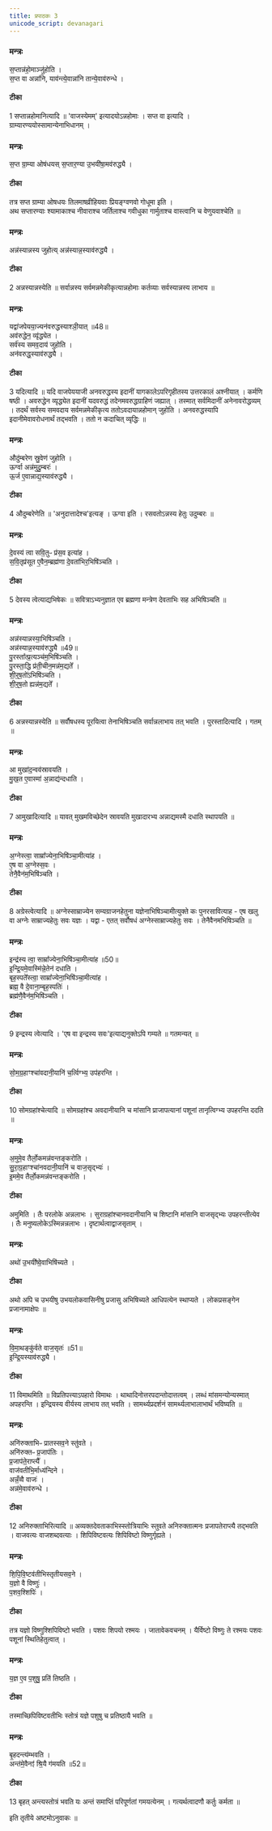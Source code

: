 ```yaml
---
title: प्रपाठकः 3
unicode_script: devanagari
---
```


### मन्त्रः


स॒प्तान्न॑हो॒माञ्जु॑होति ।  
स॒प्त वा अन्ना॑नि, याव॑न्त्ये॒वान्ना॑नि तान्ये॒वाव॑रुन्धे ।  
####  टीका

1 सप्तान्नहोमानित्यादि ॥ 'वाजस्येमम्' इत्यादयोऽन्नहोमाः । सप्त वा इत्यादि । ग्राम्यारण्ययोस्सामान्येनाभिधानम् ।
### मन्त्रः
स॒प्त ग्रा॒म्या ओष॑धयस् स॒प्तार॒ण्या उ॒भयी॑षा॒मव॑रुद्ध्यै ।  
####  टीका
तत्र सप्त ग्राम्या ओषधयः तिलमाषव्रीहियवाः प्रियङ्ग्वणवो गोधूमा इति ।   
अथ सप्तारण्याः श्यामाकाश्च नीवाराश्च जर्तिलाश्च गवीधुका गार्मुताश्च वास्त्वानि च वेणुयवाश्चेति ॥
### मन्त्रः

अन्न॑स्यान्नस्य जुहोत्य् अन्न॑स्यान्न॒स्याव॑रुद्ध्यै ।  
####  टीका

2 अन्नस्यान्नस्येति ॥ सर्वान्नस्य सर्वमन्नमेकीकृत्यान्नहोमाः कर्तव्याः सर्वस्यान्नस्य लाभाय ॥
### मन्त्रः
यद्वा॑जपेयया॒ज्यन॑वरुद्धस्याश्ञी॒यात् ॥48॥  
अव॑रुद्धेन॒ व्यृ॑द्ध्येत ।  
सर्व॑स्य समव॒दाय॑ जुहोति ।  
अन॑वरुद्ध॒स्याव॑रुद्ध्यै ।  
####  टीका

3 यदित्यादि ॥ यदि वाजपेययाजी अनवरुद्धस्य इदानीं यागकालेऽपरिगृहीतस्य उत्तरकालं अश्नीयात् । कर्मणि षष्ठी । अवरुद्धेन व्यृद्ध्येत इदानीं यदवरुद्धं तदेनमवरुद्धग्राहिणं जह्यात् ।
तस्मात् सर्वमिदानीं अनेनावरोद्धव्यम् । तदर्थं सर्वस्य समवदाय सर्वमन्नमेकीकृत्य ततोऽवदायान्नहोमान् जुहोति । अनवरुद्धस्यापि इदानीमेवावरोधनार्थं तद्भवति । ततो न कदाचित् व्यृद्धिः ॥
### मन्त्रः
औदु॑म्बरेण स्रु॒वेण॑ जुहोति ।  
ऊर्ग्वा अन्न॑मुदु॒म्बरः॑ ।  
ऊ॒र्ज ए॒वान्नाद्य॒स्याव॑रुद्ध्यै ।  
####  टीका

4 औदुम्बरेणेति ॥ 'अनुदात्तादेश्च'इत्यङ् । ऊग्वा इति । रसवतोऽन्नस्य हेतुः उदुम्बरः ॥
### मन्त्रः
दे॒वस्य॑ त्वा सवि॒तुᳶ प्र॑स॒व इत्या॑ह ।  
स॒वि॒तृप्र॑सूत ए॒वैन॒म्ब्रह्म॑णा दे॒वता॑भिर॒भिषि॑ञ्चति ।  
####  टीका

5 देवस्य त्वेत्याद्यभिषेकः ॥ सवित्राऽभ्यनुज्ञात एव ब्रह्मणा मन्त्रेण देवताभिः सह अभिषिञ्चति ॥
### मन्त्रः
अन्न॑स्यान्नस्या॒भिषि॑ञ्चति ।  
अन्न॑स्यान्न॒स्याव॑रुद्ध्यै ॥49॥  
पु॒रस्ता᳚त्प्र॒त्यञ्च॑म॒भिषि॑ञ्चति ।  
पु॒रस्ता॒द्धि प्र॑ती॒चीन॒मन्न॑म॒द्यते᳚ ।  
शी॒र्॒ष॒तो॑ऽभिषि॑ञ्चति ।  
शी॒र्॒ष॒तो ह्यन्न॑म॒द्यते᳚ ।
####  टीका

6 अन्नस्यान्नस्येति ॥ सर्वौषधस्य पूरयित्वा तेनाभिषिञ्चति सर्वान्नलाभाय तत् भवति । पुरस्तादित्यादि । गतम् ॥
### मन्त्रः

आ मुखा॑द॒न्वव॑स्रावयति ।  
मु॒ख॒त ए॒वास्मा॑ अ॒न्नाद्य॑न्दधाति ।  
####  टीका

7 आमुखादित्यादि ॥ यावत् मुखमविच्छेदेन स्रावयति मुखादारभ्य अन्नाद्यमस्मै दधाति स्थापयति ॥
### मन्त्रः
अ॒ग्नेस्त्वा॒ साम्रा᳚ज्येना॒भिषि॑ञ्चा॒मीत्या॑ह ।  
ए॒ष वा अ॒ग्नेस्स॒वः ।  
तेनै॒वैन॑म॒भिषि॑ञ्चति ।  
####  टीका

8 अग्रेस्त्वेत्यादि ॥ अग्नेस्साम्राज्येन सम्यग्राजनहेतुना यज्ञेनाभिषिञ्चामीत्युक्ते कः पुनरसावित्याह - एष खलु वा अग्नेः साम्राज्यहेतुः सवः यज्ञः । यद्वा - एतत् सर्वौषधं अग्नेस्साम्राज्यहेतुः सवः । तेनैवैनमभिषिञ्चति ॥
### मन्त्रः
इन्द्र॑स्य त्वा॒ साम्रा᳚ज्येना॒भिषि॑ञ्चा॒मीत्या॑ह ॥50॥  
इ॒न्द्रि॒यमे॒वास्मि॑न्ने॒तेन॑ दधाति ।  
बृह॒स्पते᳚स्त्वा॒ साम्रा᳚ज्येना॒भिषि॑ञ्चा॒मीत्या॑ह ।  
ब्रह्म॒ वै दे॒वाना॒म्बृह॒स्पतिः॑ ।  
ब्रह्म॑णै॒वैन॑म॒भिषि॑ञ्चति ।  
####  टीका

9 इन्द्रस्य त्वेत्यादि । 'एष वा इन्द्रस्य सवः'इत्याद्यनुक्तेऽपि गम्यते ॥ गतमन्यत् ॥
### मन्त्रः
सो॒म॒ग्र॒हाꣳश्चा॑वदानी॒यानि॑ च॒र्त्विग्भ्य॒ उप॑हरन्ति ।  

####  टीका

10 सोमग्रहांश्चेत्यादि ॥ सोमग्रहांश्च अवदानीयानि च मांसानि प्राजापत्यानां पशूनां तानृत्विग्भ्य उपहरन्ति ददति ॥
### मन्त्रः
अ॒मुमे॒व तैर्लो॒कमन्न॑वन्तङ्करोति ।  
सु॒रा॒ग्र॒हाꣳश्चा॑नवदानी॒यानि॑ च वाज॒सृद्भ्यः॑ ।  
इ॒ममे॒व तैर्लो॒कमन्न॑वन्तङ्करोति ।  
####  टीका
अमुमिति । तैः परलोके अन्नलाभः । सुराग्रहांश्चानवदानीयानि च शिष्टानि मांसानि वाजसृद्भ्यः उपहरन्तीत्येव । तैः मनुष्यलोकेऽस्मिन्नन्नलाभः । दृष्टार्थत्वाद्वाजसृताम् ।
### मन्त्रः
अथो॑ उ॒भयी᳚ष्वे॒वाभिषि॑च्यते ।  

####  टीका
अथो अपि च उभयीषु उभयलोकवासिनीषु प्रजासु अभिषिच्यते आधिपत्येन स्थाप्यते । लोकप्रसङ्गेन प्रजानामाक्षेपः ॥
### मन्त्रः
वि॒मा॒थङ्कु॑र्वते वाज॒सृतः॑ ॥51॥  
इ॒न्द्रि॒यस्याव॑रुद्ध्यै ।  

####  टीका

11 विमाथमिति ॥ विप्रतिपत्त्याऽपहारो विमाथः । थाथादिनोत्तरपदान्तोदात्तत्वम् । लब्धं मांसमन्योन्यस्मात् अपहरन्ति । इन्द्रियस्य वीर्यस्य लाभाय तत् भवति । सामर्थ्यप्रदर्शनं सामर्थ्यलाभालाभार्थं भविष्यति ॥
### मन्त्रः
अनि॑रुक्ताभिᳶ प्रातस्सव॒ने स्तु॑वते ।  
अनि॑रुक्तᳶ प्र॒जाप॑तिः ।  
प्र॒जाप॑ते॒राप्त्यै᳚ ।  
वाज॑वतीभि॒र्माध्य॑न्दिने ।  
अन्नँ॒व्वै वाजः॑ ।  
अन्न॑मे॒वाव॑रुन्धे ।  
####  टीका

12 अनिरुक्ताभिरित्यादि ॥ अव्यक्तदेवताकाभिस्स्तोत्रियाभिः स्तुवते अनिरुक्तात्मनः प्रजापतेराप्त्यै तद्भवति । वाजवत्यः वाजशब्दवत्याः । शिपिविष्टवत्यः शिपिविष्टो विष्णुर्गृह्यते ।
### मन्त्रः
शि॒पि॒वि॒ष्टव॑तीभिस्तृतीयसव॒ने ।  
य॒ज्ञो वै विष्णुः॑ ।  
प॒शव॒श्शिपिः॑ ।  
####  टीका
तत्र यज्ञो विष्णुश्शिपिविष्टो भवति । पशवः शिपयो रश्मयः । जातावेकवचनम् । यैर्विष्टो विष्णुः ते रश्मयः पशवः पशूनां स्थितिहेतुत्वात् ।
### मन्त्रः
य॒ज्ञ ए॒व प॒शुषु॒ प्रति॑ तिष्ठति ।  
####  टीका
तस्माच्छिपिविष्टवतीभिः स्तोत्रं यज्ञे पशुषु च प्रतिष्ठायै भवति ॥
### मन्त्रः
बृ॒हदन्त्य॑म्भवति ।  
अन्त॑मे॒वैनꣵ॑ श्रि॒यै ग॑मयति ॥52॥  
####  टीका

13 बृहत् अन्त्यस्तोत्रं भवति यः अन्तं समाप्तिं परिपूर्णतां गमयत्येनम् । गत्यर्थत्वादणौ कर्तुः कर्मता ॥

इति तृतीये अष्टमोऽनुवाकः ॥  
